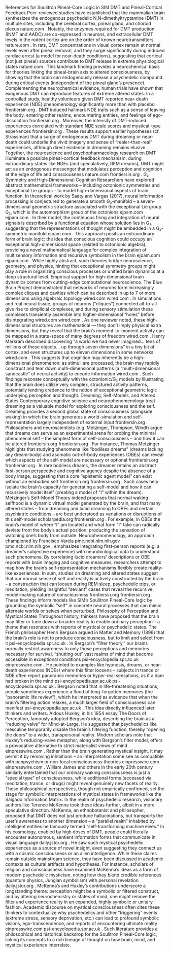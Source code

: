 References for Soulitron Pineal-Core Logic in SIM
DMT and Pineal-Cortical Feedback
Peer-reviewed studies have established that the mammalian brain synthesizes the endogenous psychedelic N,N-dimethyltryptamine (DMT) in multiple sites, including the cerebral cortex, pineal gland, and choroid plexus
nature.com
. Notably, the enzymes required for DMT production (INMT and AADC) are co-expressed in neurons, and extracellular DMT levels in the rodent cortex are on the order of known neurotransmitters
nature.com
. In rats, DMT concentrations in visual cortex remain at normal levels even after pineal removal, and they surge significantly during induced cardiac arrest (a model for near-death conditions), suggesting that cortical (not just pineal) sources contribute to DMT release in extreme physiological states
nature.com
. This landmark finding provides a neurochemical basis for theories linking the pineal-brain axis to altered consciousness, by showing that the brain can endogenously release a psychedelic compound during critical events (independent of the pineal gland’s presence). Complementing the neurochemical evidence, human trials have shown that exogenous DMT can reproduce features of extreme altered states. In a controlled study, healthy volunteers given DMT reported near-death experience (NDE) phenomenology significantly more than with placebo
frontiersin.org
. DMT induced hallmark NDE traits such as a sense of leaving the body, entering other realms, encountering entities, and feelings of ego-dissolution
frontiersin.org
. Moreover, the intensity of DMT-induced experiences correlated with standard NDE scale scores and mystical-type experiences
frontiersin.org
. These results support earlier hypotheses (cf. Strassman) that a surge of endogenous DMT during dreaming or near-death could underlie the vivid imagery and sense of “realer-than-real” experiences, although direct evidence in dreaming remains elusive. Together, the neuroscience and psychopharmacology research on DMT illuminate a possible pineal-cortical feedback mechanism: during extraordinary states like NDEs (and speculatively, REM dreams), DMT might act as an endogenous messenger that modulates perception and cognition at the edge of life and consciousness
nature.com
frontiersin.org
.
G₂ Symmetry and High-Dimensional Cognition
Researchers have explored abstract mathematical frameworks – including octonionic symmetries and exceptional Lie groups – to model high-dimensional aspects of brain function. In theoretical work by Saaty and Vargas (2017), neural information processing is conjectured to generate a smooth G₂-manifold – a seven-dimensional geometric structure associated with the exceptional Lie group G₂, which is the automorphism group of the octonions
ejpam.com
ejpam.com
. In their model, the continuous firing and integration of neural signals is described by a functional equation whose solution lies in G₂, suggesting that the representations of thought might be embedded in a G₂-symmetric manifold
ejpam.com
. This approach posits an extraordinary form of brain logic: the idea that conscious cognition could occupy an exceptional high-dimensional space (related to octonionic algebra), providing a novel mathematical language for complex integration of multisensory information and recursive symbolism in the brain
ejpam.com
ejpam.com
. While highly abstract, such theories bridge neuroscience, geometry, and physics, hinting that exceptional symmetry groups might play a role in organizing conscious processes or unified brain dynamics at a deep structural level. Empirical support for high-dimensional brain dynamics comes from cutting-edge computational neuroscience. The Blue Brain Project demonstrated that networks of neurons form increasingly complex cliques and cavities which can be described in up to 7 or more dimensions using algebraic topology
wired.com
wired.com
. In simulations and real neural tissue, groups of neurons (“cliques”) connected all-to-all give rise to simplicial complexes, and during sensory stimulation these complexes transiently assemble into higher-dimensional “holes” before disintegrating
wired.com
wired.com
. As one reviewer noted, these high-dimensional structures are mathematical — they don’t imply physical extra dimensions, but they reveal that the brain’s moment-to-moment activity can be mapped in a state-space of many degrees of freedom
wired.com
. Henry Markram described discovering “a world we had never imagined… tens of millions of these objects… up through seven dimensions” in a tiny bit of cortex, and even structures up to eleven dimensions in some networks
wired.com
. This suggests that cognition may inherently be a high-dimensional phenomenon: as stimuli are processed, the brain may rapidly construct and tear down multi-dimensional patterns (a “multi-dimensional sandcastle” of neural activity) to encode information
wired.com
. Such findings resonate conceptually with the octonionic/G₂ models by illustrating that the brain does utilize very complex, structured activity patterns, potentially lending credence to the notion of exceptional geometric logic underlying perception and thought.
Dreaming, Self-Models, and Altered States
Contemporary cognitive science and neurophenomenology treat dreaming as a valuable model for exploring consciousness and the self. Dreaming provides a second global state of consciousness (alongside waking) in which the brain generates a world-simulation and self-representation largely independent of external input
frontiersin.org
. Philosophers and neuroscientists (e.g. Metzinger, Thompson, Windt) argue that dreams can serve as an experimental arena for probing the minimal phenomenal self – the simplest form of self-consciousness – and how it can be altered
frontiersin.org
frontiersin.org
. For instance, Thomas Metzinger highlights that studying phenomena like “bodiless dreams” (dreams lacking any dream-body) and asomatic out-of-body experiences (OBEs) can reveal which aspects of the self-model are necessary or optional
frontiersin.org
frontiersin.org
. In rare bodiless dreams, the dreamer retains an abstract first-person perspective and cognitive agency despite the absence of a body image, suggesting that a core “epistemic agent model” can exist without an embodied self
frontiersin.org
frontiersin.org
. Such cases help isolate the brain’s capacity for generating a self-model and how it can recursively model itself (creating a model of “I” within the dream). Metzinger’s Self-Model Theory indeed proposes that normal waking selfhood is a dynamic virtual model generated by the brain, and that many altered states – from dreaming and lucid dreaming to OBEs and certain psychiatric conditions – are best understood as variations or disruptions of this self-model
scholarpedia.org
frontiersin.org
. For example, in OBEs the brain’s model of where “I” am located and what form “I” take can radically deviate from the body’s actual position, producing the sensation of watching one’s body from outside. Neurophenomenology, an approach championed by Francisco Varela
pmc.ncbi.nlm.nih.gov
pmc.ncbi.nlm.nih.gov
, emphasizes integrating first-person reports (e.g. a dreamer’s subjective experience) with neurobiological data to understand such phenomena. By correlating lucid dreamers’ descriptions or OBE reports with brain imaging and cognitive measures, researchers attempt to map how the brain’s self-representation mechanisms flexibly create reality-like experiences. In sum, studies on dreaming and altered states suggest that our normal sense of self and reality is actively constructed by the brain – a construction that can loosen during REM sleep, psychedelic trips, or meditation, yielding insightful “deviant” cases that reveal the recursive, model-making nature of consciousness
frontiersin.org
frontiersin.org
. These findings inform models like SIM’s Soulitron Pineal-Core logic by grounding the symbolic “self” in concrete neural processes that can mimic alternate worlds or selves when perturbed.
Philosophy of Perception and Mystical States
Throughout history, thinkers have proposed that the brain may filter or tune down a broader reality to enable ordinary perception – a theme that resonates with reports of mystical or psychedelic states. The French philosopher Henri Bergson argued in Matter and Memory (1896) that the brain’s role is not to produce consciousness, but to limit and select from it
psi-encyclopedia.spr.ac.uk
. In Bergson’s “filter theory,” our brains normally restrict awareness to only those perceptions and memories necessary for survival, “shutting out” vast realms of mind that become accessible in exceptional conditions
psi-encyclopedia.spr.ac.uk
einpresswire.com
. He pointed to examples like hypnosis, dreams, or near-death experiences (NDEs) where this filter loosens – subjects in trance or NDE often report panoramic memories or hyper-real sensations, as if a dam had broken in the mind
psi-encyclopedia.spr.ac.uk
psi-encyclopedia.spr.ac.uk
. Bergson noted that in life-threatening situations, people sometimes experience a flood of long-forgotten memories (the “panoramic life review”), which he interpreted as evidence that when the brain’s filtering action relaxes, a much larger field of consciousness can manifest
psi-encyclopedia.spr.ac.uk
. This idea directly influenced later thinkers and writers. Aldous Huxley, in his 1954 essay The Doors of Perception, famously adopted Bergson’s idea, describing the brain as a “reducing valve” for Mind-at-Large. He suggested that psychedelics like mescaline temporarily disable the brain’s filtering function, thereby “opening the doors” to a wider, transpersonal reality. Modern scholars note that Huxley’s reducing-valve metaphor, along with Bergson’s filter model, offers a provocative alternative to strict materialist views of mind
einpresswire.com
. Rather than the brain generating mystical insight, it may permit it by removing inhibitions – an interpretation some see as compatible with panpsychism or non-local consciousness theories
einpresswire.com
einpresswire.com
. William James and others in the early 20th century similarly entertained that our ordinary waking consciousness is just a “special type” of consciousness, while additional forms (accessed via meditation, trance, or drugs) might reveal genuinely new facets of reality. These philosophical perspectives, though not empirically confirmed, set the stage for symbolic interpretations of mystical states in frameworks like the Salgado Information Matrix. In the realm of psychedelic research, visionary authors like Terence McKenna took these ideas further, albeit in a more speculative direction. McKenna, an ethnobotanist and philosopher, proposed that DMT does not just produce hallucinations, but transports the user’s awareness to another dimension – a “parallel realm” inhabited by intelligent entities he famously termed “self-transforming machine elves.” In his cosmology, enabled by high doses of DMT, people could literally encounter autonomous, sentient information forms that communicate in visual language
daily.jstor.org
. He saw such mystical psychedelic experiences as a source of novel insight, even suggesting they connect us with a cosmic consciousness or an alien intelligence. While these claims remain outside mainstream science, they have been discussed in academic contexts as cultural artifacts and hypotheses. For instance, scholars of religion and consciousness have examined McKenna’s ideas as a form of modern psychedelic mysticism, noting how they blend credible references (quantum physics, Jungian symbolism) with personal revelation
daily.jstor.org
. McKenna’s and Huxley’s contributions underscore a longstanding theme: perception might be a symbolic or filtered construct, and by altering neurochemistry or states of mind, one might remove the filter and experience reality in an expanded, highly symbolic or unitary fashion. Academic discourse on mystical consciousness often cites these thinkers to contextualize why psychedelics and other “triggering” events (extreme stress, sensory deprivation, etc.) can lead to profound symbolic visions, ego-transcendence, and reports of encountering ultimate reality
einpresswire.com
psi-encyclopedia.spr.ac.uk
. Such literature provides a philosophical and historical backdrop for the Soulitron Pineal-Core logic, linking its concepts to a rich lineage of thought on how brain, mind, and mystical experience interrelate.